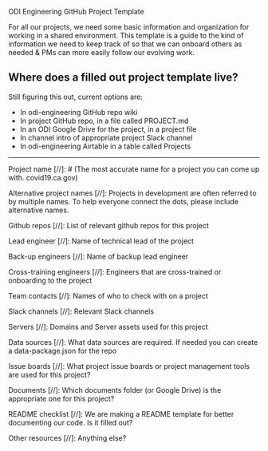ODI Engineering GitHub Project Template

For all our projects, we need some basic information and organization for working in a shared environment. This template is a guide to the kind of information we need to keep track of so that we can onboard others as needed & PMs can more easily follow our evolving work.

## Where does a filled out project template live?

Still figuring this out, current options are:
* In odi-engineering GitHub repo wiki
* In project GitHub repo, in a file called PROJECT.md
* In an ODI Google Drive for the project, in a project file
* In channel intro of appropriate project Slack channel 
* In odi-engineering Airtable in a table called Projects

---

Project name
[//]: # (The most accurate name for a project you can come up with. 
covid19.ca.gov)

Alternative project names
[//]: Projects in development are often referred to by multiple names. To help everyone 
connect the dots, please include alternative names.

Github repos
[//]: List of relevant github repos for this project

Lead engineer
[//]: Name of technical lead of the project

Back-up engineers
[//]: Name of backup lead engineer

Cross-training engineers
[//]: Engineers that are cross-trained or onboarding to the project

Team contacts
[//]: Names of who to check with on a project

Slack channels
[//]: Relevant Slack channels

Servers
[//]: Domains and Server assets used for this project

Data sources
[//]: What data sources are required. If needed you can create a data-package.json for the repo

Issue boards
[//]: What project issue boards or project management tools are used for this project?

Documents
[//]: Which documents folder (or Google Drive) is the appropriate one for this project?

README checklist
[//]: We are making a README template for better documenting our code. Is it filled out?

Other resources
[//]: Anything else?
